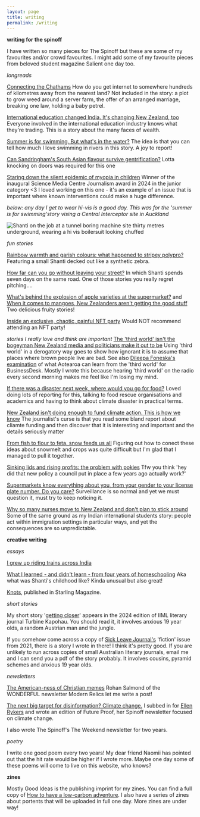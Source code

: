 ```yaml
---
layout: page
title: writing
permalink: /writing
---
```


**writing for the spinoff**

I have written so many pieces for The Spinoff but these are some of my favourites and/or crowd favourites. I might add some of my favourite pieces from beloved student magazine Salient one day too. 

_longreads_

[Connecting the Chathams](https://thespinoff.co.nz/internet/10-06-2022/connecting-the-chathams) How do you get internet to somewhere hundreds of kilometres away from the nearest land? Not included in the story: a plot to grow weed around a server farm, the offer of an arranged marriage, breaking one law, holding a baby petrel. 

[International education changed India. It's changing New Zealand, too](https://thespinoff.co.nz/society/08-01-2024/international-education-changed-india-its-changing-new-zealand-too-2) Everyone involved in the international education industry knows what they're trading. This is a story about the many faces of wealth. 

[Summer is for swimming. But what's in the water?](https://thespinoff.co.nz/society/15-12-2023/summer-is-for-swimming-but-whats-in-the-water) The idea is that you can tell how much I love swimming in rivers in this story. A joy to report! 

[Can Sandringham's South Asian flavour survive gentrification?](https://thespinoff.co.nz/kai/08-07-2024/can-sandringhams-south-asian-flavour-survive-gentrification) Lotta knocking on doors was required for this one

[Staring down the silent epidemic of myopia in children](https://thespinoff.co.nz/society/15-04-2024/staring-down-the-silent-epidemic-of-childrens-myopia) Winner of the inaugural Science Media Centre Journalism award in 2024 in the junior category <3 I loved working on this one - it's an example of an issue that is important where known interventions could make a huge difference.

_below: any day I get to wear hi-vis is a good day. This was for the 'summer is for swimming'story vising a Central Interceptor site in Auckland_

![Shanti on the job at a tunnel boring machine site thirty metres underground, wearing a hi vis boilersuit looking chuffed](/shanti-mathias/assets/IMG_1464(2).jpg)

_fun stories_

[Rainbow warmth and garish colours: what happened to stripey polypro?](https://thespinoff.co.nz/society/08-07-2024/rainbow-warmth-and-garish-colours-when-did-stripy-polyprop-disappear) Featuring a small Shanti decked out like a synthetic zebra. 

[How far can you go without leaving your street?](https://thespinoff.co.nz/society/07-01-2024/how-far-can-you-go-without-leaving-your-street-2) In which Shanti spends seven days on the same road. One of those stories you really regret pitching.... 

[What's behind the explosion of apple varieties at the supermarket?](https://thespinoff.co.nz/kai/28-03-2024/whats-behind-the-explosion-of-apple-varieties-at-the-supermarket) and [When it comes to mangoes, New Zealanders aren't getting the good stuff](https://thespinoff.co.nz/kai/14-06-2023/when-it-comes-to-mangoes-new-zealanders-arent-getting-the-good-stuff) Two delicious fruity stories! 

[Inside an exclusive, chaotic, painful NFT party](https://thespinoff.co.nz/summer-2022/31-12-2022/inside-an-exclusive-chaotic-painful-nft-party) Would NOT recommend attending an NFT party! 

_stories I really love and think are important_
[The 'third world' isn't the bogeyman New Zealand media and politicians make it out to be](https://thespinoff.co.nz/media/26-05-2023/the-third-world-isnt-the-bogeyman-new-zealand-seems-to-think-it-is) Using 'third world' in a derogatory way goes to show how ignorant it is to assume that places where brown people live are bad. See also [Dileepa Foneska's examination](https://businessdesk.co.nz/article/economy/nz-and-third-world-lessons-for-politicians-and-businesspeople) of what Aotearoa can learn from the 'third world' for BusinessDesk. Mostly I wrote this because hearing 'third world' on the radio every second morning makes me feel like I'm losing my mind. 

[If there was a disaster next week, where would you go for food?](https://thespinoff.co.nz/kai/20-03-2024/if-there-was-a-disaster-next-week-where-would-you-go-for-food) Loved doing lots of reporting for this, talking to food rescue organisations and academics and having to think about climate disaster in practical terms. 

[New Zealand isn't doing enough to fund climate action. This is how we know](https://thespinoff.co.nz/politics/13-09-2024/new-zealand-isnt-doing-enough-to-fund-climate-action-this-is-how-we-know) The journalist's curse is that you read some bland report about cliamte funding and then discover that it is interesting and important and the details seriously matter

[From fish to flour to feta, snow feeds us all](https://thespinoff.co.nz/kai/10-07-2024/from-fish-to-flour-to-feta-snow-feeds-us-all) Figuring out how to conect these ideas about snowmelt and crops was quite difficult but I'm glad that I managed to pull it together.

[Sinking lids and rising profits: the problem with pokies](https://thespinoff.co.nz/society/25-06-2024/sinking-lids-and-rising-profits-the-problem-with-pokies) Tfw you think 'hey did that new policy a council put in place a few years ago actually work?' 

[Supermarkets know everything about you, from your gender to your license plate number. Do you care?](https://thespinoff.co.nz/society/25-03-2024/supermarkets-know-everything-from-your-gender-to-licence-plate-number-do-you-care) Surveillance is so normal and yet we must question it, must try to keep noticing it.

[Why so many nurses move to New Zealand and don't plan to stick around](https://thespinoff.co.nz/society/12-07-2024/why-so-many-nurses-move-to-new-zealand-but-dont-plan-to-stick-around) Some of the same ground as my Indian international students story: people act within immigration settings in particular ways, and yet the consequences are so unpredictable.

**creative writing**

_essays_

[I grew up riding trains across India](https://thespinoff.co.nz/society/19-02-2023/the-sunday-essay-i-grew-up-riding-trains-across-india)


[What I learned - and didn't learn - from four years of homeschooling](https://thespinoff.co.nz/society/10-10-2024/what-i-learned-and-didnt-learn-from-four-years-of-home-education) Aka what was Shanti's childhood like? Kinda unusual but also great! 

[Knots](https://www.starlingmag.com/issue-9/shanti-mathias), published in Starling Magazine. 

_short stories_


My short story '[getting closer](https://turbinekapohau.org.nz/2024-contents-fiction-shanti-mathias/)' appears in the 2024 edition of IIML literary journal Turbine Kapohau. You should read it, it involves anxious 19 year olds, a random Austrian man and the jungle.


If you somehow come across a copy of [Sick Leave Journal's](https://www.instagram.com/sickleave__/?hl=en) 'fiction' issue from 2021, there is a story I wrote in there! I think it's pretty good. If you are unlikely to run across copies of small Australian literary journals, email me and I can send you a pdf of the story probably. It involves cousins, pyramid schemes and anxious 19 year olds. 


_newsletters_


[The American-ness of Christian memes](https://www.modernrelics.email/the-american-ness-of-christian-memes/) Rohan Salmond of the WONDERFUL newsletter Modern Relics let me write a post! 

[The next big target for disinformation? Climate change.](https://spinofffutureproof.substack.com/p/the-next-big-target-for-disinformation) I subbed in for [Ellen Rykers](https://www.ellenrykers.com/) and wrote an edition of Future Proof, her Spinoff newsletter focused on climate change.


I also wrote The Spinoff's The Weekend newsletter for two years. 


_poetry_


I write one good poem every two years! My dear friend Naomii has pointed out that the hit rate would be higher if I wrote more. Maybe one day some of these poems will come to live on this website, who knows? 

**zines**

Mostly Good Ideas is the publishing imprint for my zines. You can find a full copy of [How to have a low-carbon adventure](https://mostlygoodideas.nz/zine). I also have a series of zines about portents that will be uploaded in full one day. More zines are under way!
